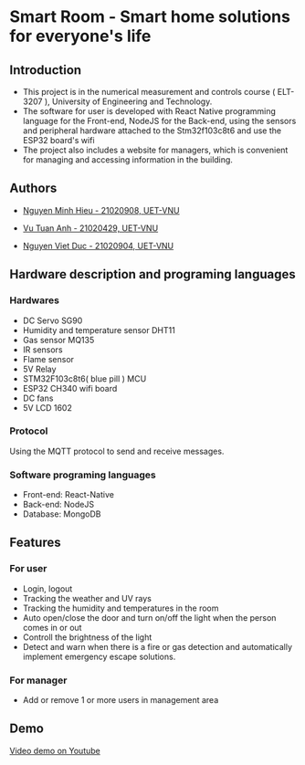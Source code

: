 # Smart Room - Smart home solutions for everyone's life 

## Introduction
- This project is in the numerical measurement and controls course ( ELT-3207 ), University of Engineering and Technology.
- The software for user is developed with React Native programming language for the Front-end, NodeJS for the Back-end, using the sensors and peripheral hardware attached to the Stm32f103c8t6 and use the ESP32 board's wifi
- The project also includes a website for managers, which is convenient for managing and accessing information in the building.

## Authors

- [Nguyen Minh Hieu - 21020908, UET-VNU](https://github.com/Hieuueihm)

- [Vu Tuan Anh - 21020429, UET-VNU](https://github.com/VuTuanAnh-1368)

- [Nguyen Viet Duc - 21020904, UET-VNU](https://github.com/vieedu3vif)

## Hardware description and programing languages

### Hardwares

-  DC Servo SG90
-  Humidity and temperature sensor DHT11
-  Gas sensor MQ135
-  IR sensors
-  Flame sensor
-  5V Relay 
-  STM32F103c8t6( blue pill ) MCU
-  ESP32 CH340 wifi board
-  DC fans
-  5V LCD 1602

### Protocol
Using the MQTT protocol to send and receive messages.

### Software programing languages
- Front-end: React-Native
- Back-end: NodeJS
- Database: MongoDB

## Features
### For user
- Login, logout
- Tracking the weather and UV rays 
- Tracking the humidity and temperatures in the room
- Auto open/close the door and turn on/off the light when the person comes in or out
- Controll the brightness of the light
- Detect and warn when there is a fire or gas detection and automatically implement emergency escape solutions.


###  For manager
- Add or remove 1 or more users in management area

## Demo
[Video demo on Youtube](https://www.youtube.com/watch?v=RIVCSrlv5GM)

